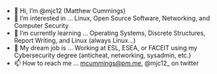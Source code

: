 - 👋 Hi, I’m @mjc12 (Matthew Cummings)
- 👀 I’m interested in ... Linux, Open Source Software, Networking, and Computer Security
- 🌱 I’m currently learning ... Operating Systems, Discrete Structures, Report Writing, and Linux (always Linux...)
- 🌱 My dream job is ... Working at ESL, ESEA, or FACEIT using my Cybersecurity degree (anticheat, networking, sysadmin, etc.)
- 📫 How to reach me ... mcummings@pm.me, @mjc12_ on twitter
